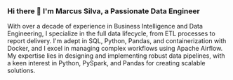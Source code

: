 ### Hi there 👋 I'm Marcus Silva, a Passionate Data Engineer

With over a decade of experience in Business Intelligence and Data Engineering, I specialize in the full data lifecycle, from ETL processes to report delivery. I'm adept in SQL, Python, Pandas, and containerization with Docker, and I excel in managing complex workflows using Apache Airflow. My expertise lies in designing and implementing robust data pipelines, with a keen interest in Python, PySpark, and Pandas for creating scalable solutions.
